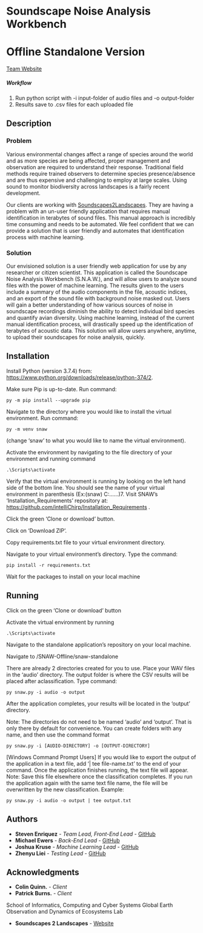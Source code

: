 # Soundscape Noise Analysis Workbench
# Offline Standalone Version

[Team Website](https://www.cefns.nau.edu/capstone/projects/CS/2020/IntelliChirp-S20/)

##### Workflow
1. Run python script with -i input-folder of audio files and -o output-folder
2. Results save to .csv files for each uploaded file

## Description

### Problem
Various environmental changes affect a range of species around the world and as more species are being affected, proper management and observation are required to understand their response. Traditional field methods require trained observers to determine species presence/absence and are thus expensive and challenging to employ at large scales. Using sound to monitor biodiversity across landscapes is a fairly recent development.

Our clients are working with [Soundscapes2Landscapes](https://soundscapes2landscapes.org/). They are having a problem with an un-user friendly application that requires manual identification in terabytes of sound files. This manual approach is incredibly time consuming and needs to be automated. We feel confident that we can provide a solution that is user friendly and automates that identification process with machine learning.

### Solution

Our envisioned solution is a user friendly web application for use by any researcher or citizen scientist. This application is called the Soundscape Noise Analysis Workbench (S.N.A.W.), and will allow users to analyze sound files with the power of machine learning. The results given to the users include a summary of the audio components in the file, acoustic indices, and an export of the sound file with background noise masked out. Users will gain a better understanding of how various sources of noise in soundscape recordings diminish the ability to detect individual bird species and quantify avian diversity. Using machine learning, instead of the current manual identification process, will drastically speed up the identification of terabytes of acoustic data. This solution will allow users anywhere, anytime, to upload their soundscapes for noise analysis, quickly.

## Installation

Install Python (version 3.7.4) from: 
https://www.python.org/downloads/release/python-374/2.

Make sure Pip is up-to-date. Run command: 
~~~~
py -m pip install --upgrade pip
~~~~

Navigate to the directory where you would like to install the virtual environment. Run command:
~~~~
py -m venv snaw 
~~~~
(change ‘snaw’ to what you would like to name the virtual environment).

Activate the environment by navigating to the file directory of your environment and running command 
~~~~
.\Scripts\activate
~~~~

Verify that the virtual environment is running by looking on the left hand side of the bottom line. You should see the name of your virtual environment in parenthesis (Ex:(snaw) C:\......)7. Visit SNAW’s ‘Installation_Requirements’ repository at: https://github.com/intelliChirp/Installation_Requirements . 

Click the green ‘Clone or download’ button. 

Click on ‘Download ZIP’. 

Copy requirements.txt file to your virtual environment directory. 

Navigate to your virtual environment’s directory. Type the command: 
~~~~
pip install -r requirements.txt
~~~~
Wait for the packages to install on your local machine

## Running

Click on the green ‘Clone or download’ button

Activate the virtual environment by running 
~~~~
.\Scripts\activate
~~~~
Navigate to the standalone application’s repository on your local machine.

Navigate to /SNAW-Offline/snaw-standalone

There are already 2 directories created for you to use. Place your WAV files in the ‘audio’ directory. The output folder is where the CSV results will be placed after aclassification. Type command:
~~~~
py snaw.py -i audio -o output
~~~~
After the application completes, your results will be located in the ‘output’ directory. 

Note: The directories do not need to be named ‘audio’ and ‘output’. That is only there by default for convenience. You can create folders with any name, and then use the command format 
~~~~
py snaw.py -i [AUDIO-DIRECTORY] -o [OUTPUT-DIRECTORY]
~~~~

[Windows Command Prompt Users] If you would like to export the output of the application in a text file, add ‘| tee file-name.txt’ to the end of your command. Once the application finishes running, the text file will appear.
Note: Save this file elsewhere once the classification completes. If you run the application again with the same text file name, the file will be overwritten by the new classification.
Example: 
~~~~
py snaw.py -i audio -o output | tee output.txt
~~~~

## Authors

* **Steven Enriquez** - *Team Lead, Front-End Lead* - [GitHub](https://github.com/stevenenriquez)
* **Michael Ewers** - *Back-End Lead* - [GitHub](https://github.com/MEwers96)
* **Joshua Kruse** - *Machine Learning Lead* - [GitHub](https://github.com/JoshEKruse)
* **Zhenyu Liei** - *Testing Lead* - [GitHub](https://github.com/lei37927)

## Acknowledgments

* **Colin Quinn.** - *Client*
* **Patrick Burns.** - *Client*

School of Informatics, Computing and Cyber Systems
Global Earth Observation and Dynamics of Ecosystems Lab

* **Soundscapes 2 Landscapes** - [Website](https://soundscapes2landscapes.org/)
